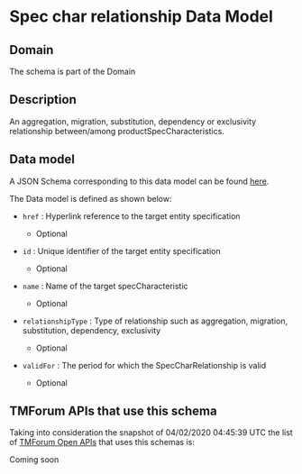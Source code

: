 # Spec char relationship Data Model

## Domain

The  schema is part of the  Domain

## Description

An aggregation, migration, substitution, dependency or exclusivity relationship between/among productSpecCharacteristics.

## Data model

A JSON Schema corresponding to this data model can be found
[here](https://github.com/tmforum-rand/schemas/blob/candidates/Common/SpecCharRelationship.schema.json).

The Data model is defined as shown below:
- `href` : Hyperlink reference to the target entity specification

  - Optional

- `id` : Unique identifier of the target entity specification

  - Optional

- `name` : Name of the target specCharacteristic

  - Optional

- `relationshipType` : Type of relationship such as aggregation, migration, substitution, dependency, exclusivity

  - Optional

- `validFor` : The period for which the SpecCharRelationship is valid

  - Optional





## TMForum APIs that use this schema

Taking into consideration the snapshot of 04/02/2020 04:45:39 UTC the list of [TMForum Open APIs](https://www.tmforum.org/open-apis/) that uses this schemas is:

Coming soon